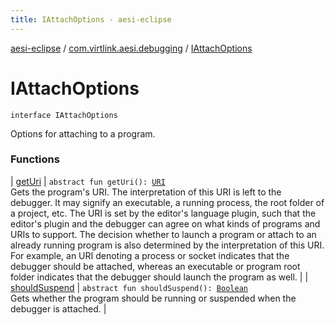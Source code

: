 ```yaml
---
title: IAttachOptions - aesi-eclipse
---
```


[aesi-eclipse](../../index.html) / [com.virtlink.aesi.debugging](../index.html) / [IAttachOptions](.)

# IAttachOptions

`interface IAttachOptions`

Options for attaching to a program.

### Functions

| [getUri](get-uri.html) | `abstract fun getUri(): `[`URI`](http://docs.oracle.com/javase/6/docs/api/java/net/URI.html)<br>Gets the program's URI. The interpretation of this URI is left to the debugger. It may signify an executable, a running process, the root folder of a project, etc. The URI is set by the editor's language plugin, such that the editor's plugin and the debugger can agree on what kinds of programs and URIs to support. The decision whether to launch a program or attach to an already running program is also determined by the interpretation of this URI. For example, an URI denoting a process or socket indicates that the debugger should be attached, whereas an executable or program root folder indicates that the debugger should launch the program as well. |
| [shouldSuspend](should-suspend.html) | `abstract fun shouldSuspend(): `[`Boolean`](https://kotlinlang.org/api/latest/jvm/stdlib/kotlin/-boolean/index.html)<br>Gets whether the program should be running or suspended when the debugger is attached. |

